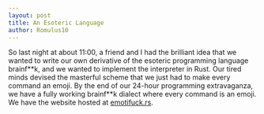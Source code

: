 ```yaml
---
layout: post
title: An Esoteric Language
author: Romulus10
---
```


So last night at about 11:00, a friend and I had the brilliant idea that we wanted to write our own derivative of the esoteric programming language brainf\*\*k, and we wanted to implement the interpreter in Rust. Our tired minds devised the masterful scheme that we just had to make every command an emoji. By the end of our 24-hour programming extravaganza, we have a fully working brainf\*\*k dialect where every command is an emoji. We have the website hosted at [emotifuck.rs](http://emotifuck.rs). 
